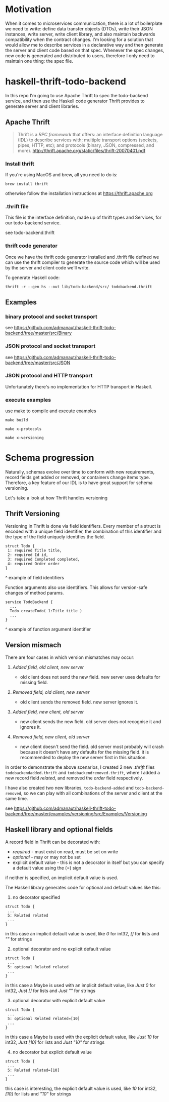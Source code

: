 # Motivation

When it comes to microservices communication, there is a lot of boilerplate we need to write:
define data transfer objects (DTOs), write their JSON instances, write server, write client
library, and also maintain backwards compatibility when the contract changes.
I'm looking for a solution that would allow me to describe services in a declarative way and
then generate the server and client code based on that spec. Whenever the spec changes,
new code is generated and distributed to users, therefore I only need to maintain
one thing: the spec file.

# haskell-thrift-todo-backend

In this repo I'm going to use Apache Thrift to spec the todo-backend service, and then
use the Haskell code generator Thrift provides to generate server and client libraries.

## Apache Thrift

> Thrift is a _RPC framework_ that offers: an interface definition language (IDL) to describe
> services with; multiple transport options (sockets, pipes, HTTP, etc); and protocols
> (binary, JSON, compressed, and more). http://thrift.apache.org/static/files/thrift-20070401.pdf

### Install thrift

If you're using MacOS and brew, all you need to do is:

```
brew install thrift
```

otherwise follow the installation instructions at https://thrift.apache.org

### .thrift file

This file is the interface definition, made up of thrift types and Services, for
our todo-backend service.

see todo-backend.thrift

### thrift code generator

Once we have the thrift code generator installed and .thrift file defined we can use
the thrift compiler to generate the source code which will be used by the server
and client code we'll write.

To generate Haskell code:

```
thrift -r --gen hs --out lib/todo-backend/src/ todobackend.thrift
```

## Examples

### binary protocol and socket transport

see https://github.com/admanaut/haskell-thrift-todo-backend/tree/master/src/Binary

### JSON protocol and socket transport

see https://github.com/admanaut/haskell-thrift-todo-backend/tree/master/src/JSON

### JSON protocol and HTTP transport

Unfortunately there's no implementation for HTTP transport in Haskell.

### execute examples

use make to compile and execute examples

```
make build
```

```
make x-protocols
```

```
make x-versioning
```

# Schema progression

Naturally, schemas evolve over time to conform with new requirements, record fields
get added or removed, or containers change items type. Therefore, a key feature of our IDL
is to have great support for schema versioning.

Let's take a look at how Thrift handles versioning

## Thrift Versioning

Versioning in Thrift is done via field identifiers. Every member of a struct is encoded
with a unique field identifier, the combination of this identifier and the type of the
field uniquely identifies the field.

```
struct Todo {
 1: required Title title,
 2: required Id id,
 3: required Completed completed,
 4: required Order order
}
```

^ example of field identifiers

Function arguments also use identifiers. This allows for version-safe changes of method params.

```
service TodoBackend {
  ...
  Todo createTodo( 1:Title title )
  ...
}
```

^ example of function argument identifier

## Version mismach

There are four cases in which version mismatches may occur:

1. _Added field, old client, new server_
   - old client does not send the new field. new server uses defaults for missing field.

2. _Removed field, old client, new server_
   - old client sends the removed field. new server ignores it.

3. _Added field, new client, old server_
   - new client sends the new field. old server does not recognise it and ignores it.

4. _Removed field, new client, old server_
   - new client doesn't send the field. old server most probably will crash
   because it doesn't have any defaults for the missing field.
   it is recommended to deploy the new server first in this situation.

In order to demonstrate the above scenarios, I created 2 new _.thrift_ files
`todobackendadded.thrift` and `todobackendremoved.thrift`, where I added a new record
field _related_, and removed the _order_ field respectively.

I have also created two new libraries, `todo-backend-added` and `todo-backend-removed`, so we can
play with all combinations of the server and client at the same time.

see https://github.com/admanaut/haskell-thrift-todo-backend/tree/master/examples/versioning/src/Examples/Versioning

## Haskell library and optional fields

A record field in Thrift can be decorated with:

* _required_ - must exist on read, must be set on write
* _optional_ - may or may not be set
* explicit default value - this is not a decorator in itself but you can specify a default value using the (=) sign

if neither is specified, an implicit default value is used.

The Haskell library generates code for optional and default values like this:

1) no decorator specified

```
struct Todo {
 ...
 5: Related related
 ...
}
```

in this case an implicit default value is used,
like _0_ for int32, _[]_ for lists and _""_ for strings

2) optional decorator and no explicit default value

```
struct Todo {
 ...
 5: optional Related related
 ...
}
```

in this case a Maybe is used with an implicit default value,
like _Just 0_ for int32, _Just []_ for lists and _Just ""_ for strings

3) optional decorator with explicit default value

```
struct Todo {
 ...
 5: optional Related related=[10]
 ...
}
```

in this case a Maybe is used with the explicit default value,
like _Just 10_ for int32, _Just [10]_ for lists and _Just "10"_ for strings

4) no decorator but explicit default value

```
struct Todo {
 ...
 5: Related related=[10]
 ...
}
```

this case is interesting, the explicit default value is used,
like _10_ for int32, _[10]_ for lists and _"10"_ for strings
